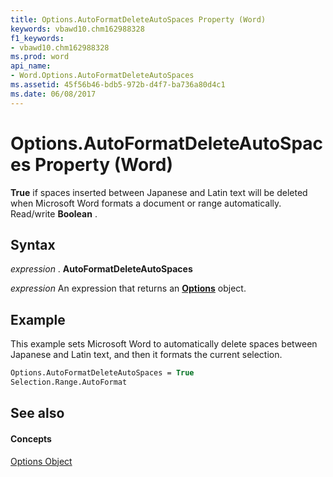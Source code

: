 ```yaml
---
title: Options.AutoFormatDeleteAutoSpaces Property (Word)
keywords: vbawd10.chm162988328
f1_keywords:
- vbawd10.chm162988328
ms.prod: word
api_name:
- Word.Options.AutoFormatDeleteAutoSpaces
ms.assetid: 45f56b46-bdb5-972b-d4f7-ba736a80d4c1
ms.date: 06/08/2017
---
```



# Options.AutoFormatDeleteAutoSpaces Property (Word)

 **True** if spaces inserted between Japanese and Latin text will be deleted when Microsoft Word formats a document or range automatically. Read/write **Boolean** .


## Syntax

 _expression_ . **AutoFormatDeleteAutoSpaces**

 _expression_ An expression that returns an **[Options](Word.Options.md)** object.


## Example

This example sets Microsoft Word to automatically delete spaces between Japanese and Latin text, and then it formats the current selection.


```vb
Options.AutoFormatDeleteAutoSpaces = True 
Selection.Range.AutoFormat
```


## See also


#### Concepts


[Options Object](Word.Options.md)

